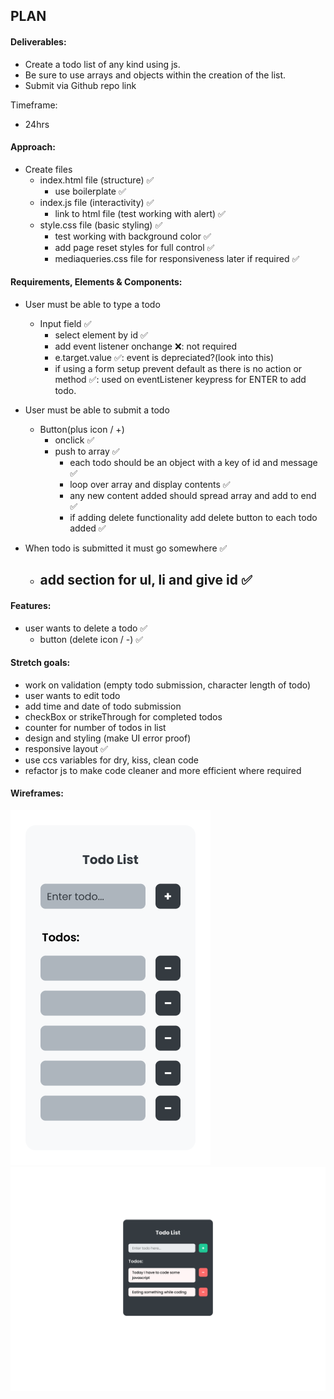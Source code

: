 ## PLAN

#### Deliverables:

- Create a todo list of any kind using js.
- Be sure to use arrays and objects within the creation of the list.
- Submit via Github repo link

Timeframe:

- 24hrs

#### Approach:

- Create files
  - index.html file (structure) ✅
    - use boilerplate ✅
  - index.js file (interactivity) ✅
    - link to html file (test working with alert) ✅
  - style.css file (basic styling) ✅
    - test working with background color ✅
    - add page reset styles for full control ✅
    - mediaqueries.css file for responsiveness later if required ✅

#### Requirements, Elements & Components:

- User must be able to type a todo

  - Input field ✅
    - select element by id ✅
    - add event listener onchange ❌: not required
    - e.target.value ✅: event is depreciated?(look into this)
    - if using a form setup prevent default as there is no action or method ✅: used on eventListener keypress for ENTER to add todo.

- User must be able to submit a todo

  - Button(plus icon / +)
    - onclick ✅
    - push to array ✅
      - each todo should be an object with a key of id and message ✅
      - loop over array and display contents ✅
      - any new content added should spread array and add to end ✅
      - if adding delete functionality add delete button to each todo added ✅

- When todo is submitted it must go somewhere ✅
  - ## add section for ul, li and give id ✅

#### Features:

- user wants to delete a todo ✅
  - button (delete icon / -) ✅

#### Stretch goals:

- work on validation (empty todo submission, character length of todo)
- user wants to edit todo
- add time and date of todo submission
- checkBox or strikeThrough for completed todos
- counter for number of todos in list
- design and styling (make UI error proof)
- responsive layout ✅
- use ccs variables for dry, kiss, clean code
- refactor js to make code cleaner and more efficient where required

#### Wireframes:

![todoList Figma lo-fi wireframes](_assets/todo_lofi-wireframes.png)
![todoList Figma hi-fi wireframes](_assets/todo_midfi-wireframes_desktop.png)
